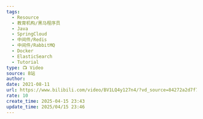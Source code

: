 ```yaml
---
tags:
  - Resource
  - 教育机构/黑马程序员
  - Java
  - SpringCloud
  - 中间件/Redis
  - 中间件/RabbitMQ
  - Docker
  - ElasticSearch
  - Tutorial
type: 📺 Video
source: B站
author: 
date: 2021-08-11
url: https://www.bilibili.com/video/BV1LQ4y127n4/?vd_source=84272a2d7f72158b38778819be5bc6ad
rate: 10
create_time: 2025-04-15 23:43
update_time: 2025/04/15 23:46
---
```

